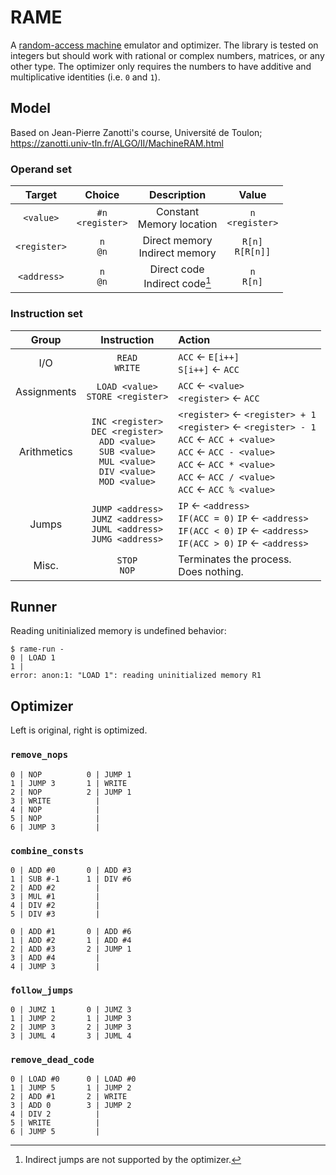 # RAME

A [random-access machine](https://en.wikipedia.org/wiki/Random-access_machine) emulator and optimizer.
The library is tested on integers but should work with rational or complex numbers, matrices,
or any other type. The optimizer only requires the numbers to have additive and multiplicative
identities (i.e. `0` and `1`).

## Model

Based on Jean-Pierre Zanotti's course, Université de Toulon;  
<https://zanotti.univ-tln.fr/ALGO/II/MachineRAM.html>

### Operand set

|    Target    |        Choice         |                     Description                      |        Value         |
|:------------:|:---------------------:|:----------------------------------------------------:|:--------------------:|
|  `<value>`   | `#n`<br/>`<register>` |             Constant<br/>Memory location             | `n`<br/>`<register>` |
| `<register>` |     `n`<br/>`@n`      |          Direct memory<br/>Indirect memory           | `R[n]`<br/>`R[R[n]]` |
| `<address>`  |     `n`<br/>`@n`      |          Direct code<br/>Indirect code[^0]           |    `n`<br/>`R[n]`    |

[^0]: Indirect jumps are not supported by the optimizer.

### Instruction set

|    Group    |                                                           Instruction                                                           | Action                                                                                                                                                                                                          |
|:-----------:|:-------------------------------------------------------------------------------------------------------------------------------:|:----------------------------------------------------------------------------------------------------------------------------------------------------------------------------------------------------------------|
|     I/O     |                                                       `READ`<br />`WRITE`                                                       | `ACC` ← `E[i++]`<br />`S[i++]` ← `ACC`                                                                                                                                                                          |
| Assignments |                                              `LOAD <value>`<br/>`STORE <register>`                                              | `ACC` ← `<value>`<br/>`<register>` ← `ACC`                                                                                                                                                                      |
| Arithmetics | `INC <register>`<br/>`DEC <register>`<br/>`ADD <value>`<br/>`SUB <value>`<br/>`MUL <value>`<br/>`DIV <value>`<br/>`MOD <value>` | `<register>` ← `<register> + 1`<br/>`<register>` ← `<register> - 1`<br/>`ACC` ← `ACC + <value>`<br/>`ACC` ← `ACC - <value>`<br/>`ACC` ← `ACC * <value>`<br/>`ACC` ← `ACC / <value>`<br/>`ACC` ← `ACC % <value>` |
|    Jumps    |                         `JUMP <address>`<br/>`JUMZ <address>`<br/>`JUML <address>`<br/>`JUMG <address>`                         | `IP` ← `<address>`<br/>`IF(ACC = 0)` `IP` ← `<address>`<br/>`IF(ACC < 0)` `IP` ← `<address>`<br/>`IF(ACC > 0)` `IP` ← `<address>`                                                                               |
|    Misc.    |                                                        `STOP`<br/>`NOP`                                                         | Terminates the process.<br/>Does nothing.                                                                                                                                                                       |

## Runner

Reading unitinialized memory is undefined behavior:
```
$ rame-run -
0 | LOAD 1  
1 | 
error: anon:1: "LOAD 1": reading uninitialized memory R1
```

## Optimizer

Left is original, right is optimized.

### `remove_nops`

```
0 | NOP          0 | JUMP 1
1 | JUMP 3       1 | WRITE
2 | NOP          2 | JUMP 1
3 | WRITE          |
4 | NOP            |
5 | NOP            |
6 | JUMP 3         |
```

### `combine_consts`

```
0 | ADD #0       0 | ADD #3
1 | SUB #-1      1 | DIV #6
2 | ADD #2         |
3 | MUL #1         |
4 | DIV #2         |
5 | DIV #3         |
```

```
0 | ADD #1       0 | ADD #6
1 | ADD #2       1 | ADD #4
2 | ADD #3       2 | JUMP 1
3 | ADD #4         |
4 | JUMP 3         |
```

### `follow_jumps`

```
0 | JUMZ 1       0 | JUMZ 3
1 | JUMP 2       1 | JUMP 3
2 | JUMP 3       2 | JUMP 3
3 | JUML 4       3 | JUML 4
```

### `remove_dead_code`

```
0 | LOAD #0      0 | LOAD #0
1 | JUMP 5       1 | JUMP 2
2 | ADD #1       2 | WRITE
3 | ADD 0        3 | JUMP 2
4 | DIV 2          |
5 | WRITE          |
6 | JUMP 5         |
```
